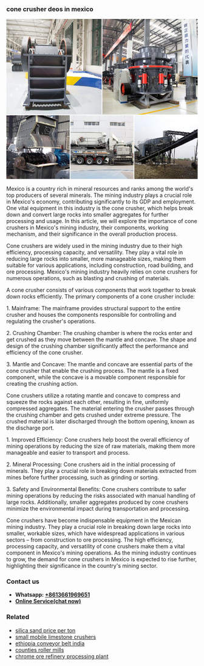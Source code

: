 <h3>cone crusher deos in mexico</h3><img src='1708589333.jpg' alt=''><p>Mexico is a country rich in mineral resources and ranks among the world's top producers of several minerals. The mining industry plays a crucial role in Mexico's economy, contributing significantly to its GDP and employment. One vital equipment in this industry is the cone crusher, which helps break down and convert large rocks into smaller aggregates for further processing and usage. In this article, we will explore the importance of cone crushers in Mexico's mining industry, their components, working mechanism, and their significance in the overall production process.</p><p>Cone crushers are widely used in the mining industry due to their high efficiency, processing capacity, and versatility. They play a vital role in reducing large rocks into smaller, more manageable sizes, making them suitable for various applications, including construction, road building, and ore processing. Mexico's mining industry heavily relies on cone crushers for numerous operations, such as blasting and crushing of materials.</p><p>A cone crusher consists of various components that work together to break down rocks efficiently. The primary components of a cone crusher include:</p><p>1. Mainframe: The mainframe provides structural support to the entire crusher and houses the components responsible for controlling and regulating the crusher's operations.</p><p>2. Crushing Chamber: The crushing chamber is where the rocks enter and get crushed as they move between the mantle and concave. The shape and design of the crushing chamber significantly affect the performance and efficiency of the cone crusher.</p><p>3. Mantle and Concave: The mantle and concave are essential parts of the cone crusher that enable the crushing process. The mantle is a fixed component, while the concave is a movable component responsible for creating the crushing action.</p><p>Cone crushers utilize a rotating mantle and concave to compress and squeeze the rocks against each other, resulting in fine, uniformly compressed aggregates. The material entering the crusher passes through the crushing chamber and gets crushed under extreme pressure. The crushed material is later discharged through the bottom opening, known as the discharge port.</p><p>1. Improved Efficiency: Cone crushers help boost the overall efficiency of mining operations by reducing the size of raw materials, making them more manageable and easier to transport and process.</p><p>2. Mineral Processing: Cone crushers aid in the initial processing of minerals. They play a crucial role in breaking down materials extracted from mines before further processing, such as grinding or sorting.</p><p>3. Safety and Environmental Benefits: Cone crushers contribute to safer mining operations by reducing the risks associated with manual handling of large rocks. Additionally, smaller aggregates produced by cone crushers minimize the environmental impact during transportation and processing.</p><p>Cone crushers have become indispensable equipment in the Mexican mining industry. They play a crucial role in breaking down large rocks into smaller, workable sizes, which have widespread applications in various sectors – from construction to ore processing. The high efficiency, processing capacity, and versatility of cone crushers make them a vital component in Mexico's mining operations. As the mining industry continues to grow, the demand for cone crushers in Mexico is expected to rise further, highlighting their significance in the country's mining sector.</p><h3>Contact us</h3><ul><li><strong>Whatsapp:&nbsp;<a href="https://wa.me/8613661969651">+8613661969651</a></strong></li><li><a href="https://swt.shibang-china.com/?git&amp;zhl&amp;cone crusher deos in mexico"><strong>Online Service(chat now)</strong></a></li></ul><h3>Related</h3><ul><li><a href='silica sand price per ton.md'>silica sand price per ton</a></li><li><a href='small mobile limestone crushers.md'>small mobile limestone crushers</a></li><li><a href='ethiopia conveyor belt india.md'>ethiopia conveyor belt india</a></li><li><a href='counties roller mills.md'>counties roller mills</a></li><li><a href='chrome ore refinery processing plant.md'>chrome ore refinery processing plant</a></li></ul>